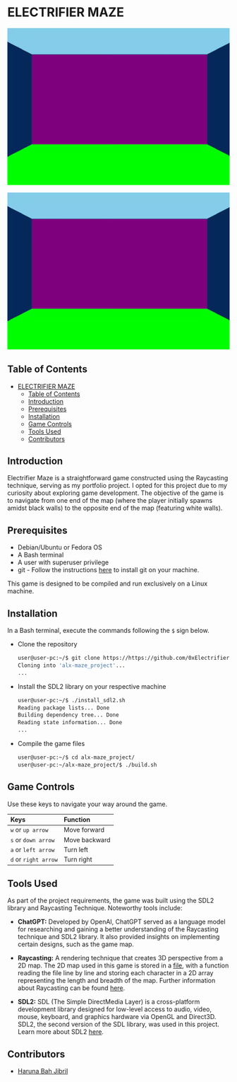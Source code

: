 # ELECTRIFIER MAZE

![gif cut from game](/pics/readme_gif.gif)

![Game GIF](/pics/readme_gif.gif)

## Table of Contents
- [ELECTRIFIER MAZE](#electrifier-maze)
	- [Table of Contents](#table-of-contents)
	- [Introduction](#introduction)
	- [Prerequisites](#prerequisites)
	- [Installation](#installation)
	- [Game Controls](#game-controls)
	- [Tools Used](#tools-used)
	- [Contributors](#contributors)

## Introduction
Electrifier Maze is a straightforward game constructed using the Raycasting technique, serving as my portfolio project. I opted for this project due to my curiosity about exploring game development. The objective of the game is to navigate from one end of the map (where the player initially spawns amidst black walls) to the opposite end of the map (featuring white walls).

## Prerequisites
- Debian/Ubuntu or Fedora OS
- A Bash terminal
- A user with superuser privilege
- git - Follow the instructions [here](https://github.com/git-guides/install-git#install-git-on-linux) to install git on your machine.

This game is designed to be compiled and run exclusively on a Linux machine.

## Installation
In a Bash terminal, execute the commands following the `$` sign below.
- Clone the repository

	```bash
	user@user-pc:~/$ git clone https://https://github.com/0xElectrifier/alx-maze_project
	Cloning into 'alx-maze_project'...
	...
	```

- Install the SDL2 library on your respective machine

	```bash
	user@user-pc:~/$ ./install_sdl2.sh
	Reading package lists... Done
	Building dependency tree... Done
	Reading state information... Done
	...
	```

- Compile the game files

	```bash
	user@user-pc:~/$ cd alx-maze_project/
	user@user-pc:~/alx-maze_project/$ ./build.sh
	```

## Game Controls
Use these keys to navigate your way around the game.

| Keys				| Function		|
|  :-------			| :---------		|
| `w` or `up arrow`		| Move forward  	|
| `s` or `down arrow`		| Move backward 	|
| `a` or `left arrow`		| Turn left		|
| `d` or `right arrow`		| Turn right		|

## Tools Used
As part of the project requirements, the game was built using the SDL2 library and Raycasting Technique. Noteworthy tools include:

- **ChatGPT:** Developed by OpenAI, ChatGPT served as a language model for researching and gaining a better understanding of the Raycasting technique and SDL2 library. It also provided insights on implementing certain designs, such as the game map.

- **Raycasting:** A rendering technique that creates 3D perspective from a 2D map. The 2D map used in this game is stored in a [file](/map/map1.txt), with a function reading the file line by line and storing each character in a 2D array representing the length and breadth of the map. Further information about Raycasting can be found [here](https://permadi.com/1996/05/ray-casting-tutorial-table-of-contents/).

- **SDL2:** SDL (The Simple DirectMedia Layer) is a cross-platform development library designed for low-level access to audio, video, mouse, keyboard, and graphics hardware via OpenGL and Direct3D. SDL2, the second version of the SDL library, was used in this project. Learn more about SDL2 [here](https://lazyfoo.net/tutorials/SDL/index.php).

## Contributors
- [Haruna Bah Jibril](https://www.linkedin.com/in/harzjunior/)
